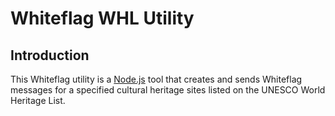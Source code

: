 # Whiteflag WHL Utility

## Introduction

This Whiteflag utility is a [Node.js](https://nodejs.org/en/about/) tool that
creates and sends Whiteflag messages for a specified cultural heritage sites
listed on the UNESCO World Heritage List.

